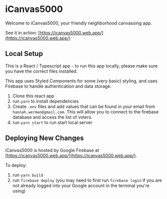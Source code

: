 # iCanvas5000

Welcome to iCanvas5000, your friendly neighborhood canvassing app.

See it in action: [https://icanvas5000.web.app/](https://icanvas5000.web.app/)

## Local Setup

This is a React / Typescript app - to run this app locally, please make sure you have the correct files installed.

This app uses Styled Components for some (very basic) styling, and uses Firebase to handle authentication and data storage.

1. Clone this react app
2. run `yarn` to install dependencies
3. Create `.env` files and add values that can be found in your email from `hannah.werman@gmail.com`. This will allow you to connect to the firebase database and access the list of voters.
4. run `yarn start` to run start local server

## Deploying New Changes

iCanvas5000 is hosted by Google Firebase at [https://icanvas5000.web.app/](https://icanvas5000.web.app/).

To deploy:

1. run `yarn build`
2. run `firebase deploy` (you may need to first run `firebase login` if you are not already logged into your Google account in the terminal you're using)
